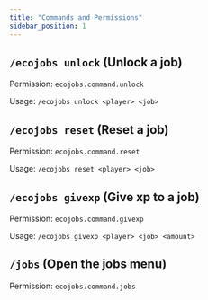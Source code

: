```yaml
---
title: "Commands and Permissions"
sidebar_position: 1
---
```


## `/ecojobs unlock` (Unlock a job)
Permission: `ecojobs.command.unlock`

Usage: `/ecojobs unlock <player> <job>`

## `/ecojobs reset` (Reset a job)
Permission: `ecojobs.command.reset`

Usage: `/ecojobs reset <player> <job>`

## `/ecojobs givexp` (Give xp to a job)
Permission: `ecojobs.command.givexp`

Usage: `/ecojobs givexp <player> <job> <amount>`

## `/jobs` (Open the jobs menu)
Permission: `ecojobs.command.jobs`
